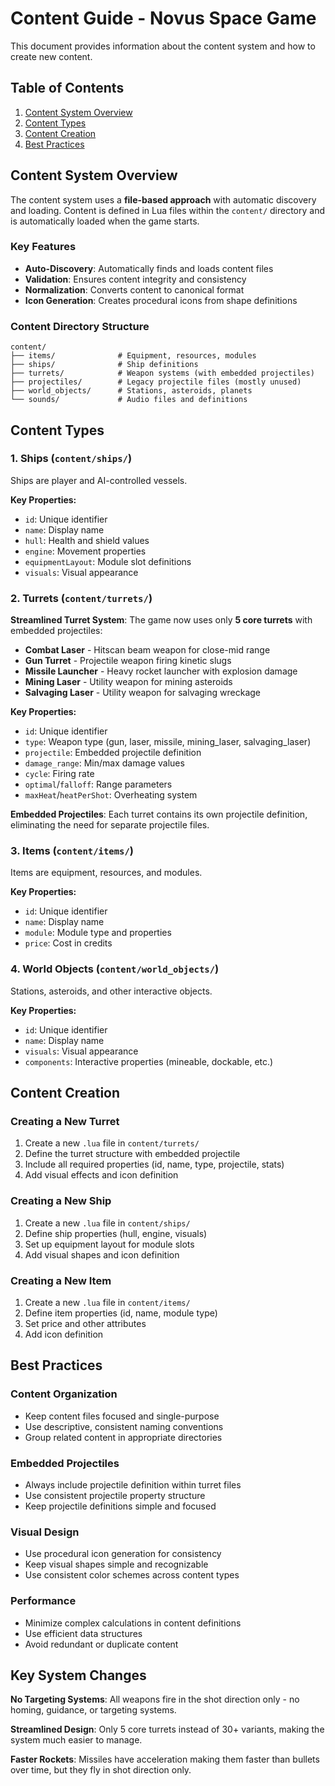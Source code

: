 # Content Guide - Novus Space Game

This document provides information about the content system and how to create new content.

## Table of Contents

1. [Content System Overview](#content-system-overview)
2. [Content Types](#content-types)
3. [Content Creation](#content-creation)
4. [Best Practices](#best-practices)

## Content System Overview

The content system uses a **file-based approach** with automatic discovery and loading. Content is defined in Lua files within the `content/` directory and is automatically loaded when the game starts.

### Key Features

- **Auto-Discovery**: Automatically finds and loads content files
- **Validation**: Ensures content integrity and consistency
- **Normalization**: Converts content to canonical format
- **Icon Generation**: Creates procedural icons from shape definitions

### Content Directory Structure

```
content/
├── items/              # Equipment, resources, modules
├── ships/              # Ship definitions
├── turrets/            # Weapon systems (with embedded projectiles)
├── projectiles/        # Legacy projectile files (mostly unused)
├── world_objects/      # Stations, asteroids, planets
└── sounds/             # Audio files and definitions
```

## Content Types

### 1. Ships (`content/ships/`)

Ships are player and AI-controlled vessels.

**Key Properties:**
- `id`: Unique identifier
- `name`: Display name
- `hull`: Health and shield values
- `engine`: Movement properties
- `equipmentLayout`: Module slot definitions
- `visuals`: Visual appearance

### 2. Turrets (`content/turrets/`)

**Streamlined Turret System**: The game now uses only **5 core turrets** with embedded projectiles:

- **Combat Laser** - Hitscan beam weapon for close-mid range
- **Gun Turret** - Projectile weapon firing kinetic slugs  
- **Missile Launcher** - Heavy rocket launcher with explosion damage
- **Mining Laser** - Utility weapon for mining asteroids
- **Salvaging Laser** - Utility weapon for salvaging wreckage

**Key Properties:**
- `id`: Unique identifier
- `type`: Weapon type (gun, laser, missile, mining_laser, salvaging_laser)
- `projectile`: Embedded projectile definition
- `damage_range`: Min/max damage values
- `cycle`: Firing rate
- `optimal`/`falloff`: Range parameters
- `maxHeat`/`heatPerShot`: Overheating system

**Embedded Projectiles**: Each turret contains its own projectile definition, eliminating the need for separate projectile files.

### 3. Items (`content/items/`)

Items are equipment, resources, and modules.

**Key Properties:**
- `id`: Unique identifier
- `name`: Display name
- `module`: Module type and properties
- `price`: Cost in credits

### 4. World Objects (`content/world_objects/`)

Stations, asteroids, and other interactive objects.

**Key Properties:**
- `id`: Unique identifier
- `name`: Display name
- `visuals`: Visual appearance
- `components`: Interactive properties (mineable, dockable, etc.)

## Content Creation

### Creating a New Turret

1. Create a new `.lua` file in `content/turrets/`
2. Define the turret structure with embedded projectile
3. Include all required properties (id, name, type, projectile, stats)
4. Add visual effects and icon definition

### Creating a New Ship

1. Create a new `.lua` file in `content/ships/`
2. Define ship properties (hull, engine, visuals)
3. Set up equipment layout for module slots
4. Add visual shapes and icon definition

### Creating a New Item

1. Create a new `.lua` file in `content/items/`
2. Define item properties (id, name, module type)
3. Set price and other attributes
4. Add icon definition

## Best Practices

### Content Organization

- Keep content files focused and single-purpose
- Use descriptive, consistent naming conventions
- Group related content in appropriate directories

### Embedded Projectiles

- Always include projectile definition within turret files
- Use consistent projectile property structure
- Keep projectile definitions simple and focused

### Visual Design

- Use procedural icon generation for consistency
- Keep visual shapes simple and recognizable
- Use consistent color schemes across content types

### Performance

- Minimize complex calculations in content definitions
- Use efficient data structures
- Avoid redundant or duplicate content

## Key System Changes

**No Targeting Systems**: All weapons fire in the shot direction only - no homing, guidance, or targeting systems.

**Streamlined Design**: Only 5 core turrets instead of 30+ variants, making the system much easier to manage.

**Faster Rockets**: Missiles have acceleration making them faster than bullets over time, but they fly in shot direction only.